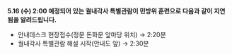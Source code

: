 **5.16 (수) 2:00 예정되어 있는 궐내각사 특별관람이 민방위 훈련으로 다음과 같이 지연됨을 알려드립니다.**
- 안내데스크 현장접수(정문 돈화문 앞마당 위치) → 2:20분
- 궐내각사 특별관람 해설 시작(안내도 앞) → 2:30분